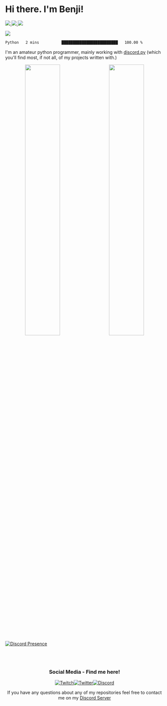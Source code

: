 # Hi there. I'm Benji!
<a href="https://www.linkedin.com/in/benjamin-campbell-wilson-115a67177/">
  <img src="https://img.icons8.com/material-outlined/30/689d6a/linkedin.png"/>
</a>
<a href="https://twitter.com/BritishBenji">
  <img src="https://img.icons8.com/material-outlined/30/689d6a/twitter.png"/>
</a>
<a href="https://Ko-fi.com/britishbenji">
<img src="https://img.icons8.com/material-outlined/30/689d6a/cafe.png"/>
</a>

![](https://visitor-badge.glitch.me/badge?page_id=britishbenji)

<!--START_SECTION:waka-->

```txt
Python   2 mins          █████████████████████████   100.00 %
```

<!--END_SECTION:waka-->
  


I'm an amateur python programmer, mainly working with [discord.py](https://github.com/Rapptz/discord.py) (which you'll find most, if not all, of my projects written with.)



<div align="center">
  <div>
    <img width="47%"align="left" src="https://github-readme-stats.vercel.app/api?username=britishbenji&count_private=true">
  </div>
  <div>
    <img width="47%" align="right" src="https://lastfm-recently-played.vercel.app/api?user=BritishBenji">
  </div>
</div>
<br><br><br>
<div align="left">

[![Discord Presence](https://lanyard-profile-readme.vercel.app/api/400912133367529472)](https://discord.com/users/400912133367529472)

</div>


<br><br>
<div align="center">
<h3> Social Media - Find me here!</h3> 
<a href="https://twitch.tv/britishbenji"><img alt="Twitch" src="https://img.shields.io/badge/BritishBenji-%239146FF.svg?style=for-the-badge&logo=Twitch&logoColor=white"/></a><a href="https://twitter.com/britishbenji"><img alt="Twitter" src="https://img.shields.io/badge/BritishBenji-%231DA1F2.svg?style=for-the-badge&logo=Twitter&logoColor=white"/></a><a href="https://discord.gg/qBq2WSsgvv"><img alt="Discord" src="https://img.shields.io/badge/Discord Server-%237289DA.svg?style=for-the-badge&logo=discord&logoColor=white"/></a><a href="https://Ko-fi.com/britishbenji"></a>

If you have any questions about any of my repositories feel free to contact me on my [Discord Server](https://discord.gg/qBq2WSsgvv)

